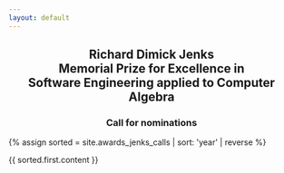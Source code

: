 ```yaml
---
layout: default
---
```

<center>
  <h2> 
    Richard Dimick Jenks <br>
    Memorial Prize for Excellence in <br>
    Software Engineering applied to Computer Algebra
  </h2>
  <h3> Call for nominations  </h3>

</center>
 
  {% assign sorted = site.awards_jenks_calls | sort: 'year' | reverse %}
 
 {{ sorted.first.content }}